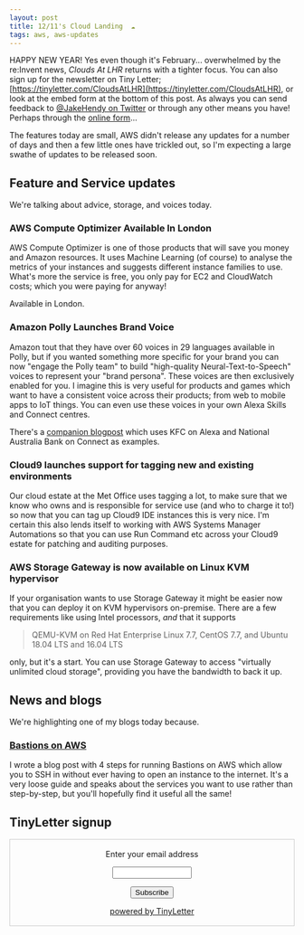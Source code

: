 ```yaml
---
layout: post
title: 12/11's Cloud Landing  ☁
tags: aws, aws-updates
---
```


HAPPY NEW YEAR! Yes even though it's February... overwhelmed by the re:Invent news, _Clouds At LHR_ returns with a tighter focus. You can also sign up for the newsletter on Tiny Letter; [https://tinyletter.com/CloudsAtLHR](https://tinyletter.com/CloudsAtLHR), or look at the embed form at the bottom of this post. As always you can send feedback to [@JakeHendy on Twitter](https://twitter.com/JakeHendy) or through any other means you have! Perhaps through the [online form](https://forms.office.com/Pages/ResponsePage.aspx?id=DQSIkWdsW0yxEjajBLZtrQAAAAAAAAAAAAMAALQXYjNUMDYyQ0o0MEkyUVIxUFdWNzhSVlZFVVBPUC4u)...

The features today are small, AWS didn't release any updates for a number of days and then a few little ones have trickled out, so I'm expecting a large swathe of updates to be released soon.

## Feature and Service updates

We're talking about advice, storage, and voices today.

### AWS Compute Optimizer Available In London

AWS Compute Optimizer is one of those products that will save you money and Amazon resources. It uses Machine Learning (of course) to analyse the metrics of your instances and suggests different instance families to use. What's more the service is free, you only pay for EC2 and CloudWatch costs; which you were paying for anyway!

Available in London.

### Amazon Polly Launches Brand Voice

Amazon tout that they have over 60 voices in 29 languages available in Polly, but if you wanted something more specific for your brand you can now "engage the Polly team" to build "high-quality Neural-Text-to-Speech" voices to represent your "brand persona". These voices are then exclusively enabled for you. I imagine this is very useful for products and games which want to have a consistent voice across their products; from web to mobile apps to IoT things.
You can even use these voices in your own Alexa Skills and Connect centres.

There's a [companion blogpost](https://aws.amazon.com/blogs/machine-learning/build-a-unique-brand-voice-with-amazon-polly/) which uses KFC on Alexa and National Australia Bank on Connect as examples.

### Cloud9 launches support for tagging new and existing environments

Our cloud estate at the Met Office uses tagging a lot, to make sure that we know who owns and is responsible for service use (and who to charge it to!) so now that you can tag up Cloud9 IDE instances this is very nice.
I'm certain this also lends itself to working with AWS Systems Manager Automations so that you can use Run Command etc across your Cloud9 estate for patching and auditing purposes.

### AWS Storage Gateway is now available on Linux KVM hypervisor

If your organisation wants to use Storage Gateway it might be easier now that you can deploy it on KVM hypervisors on-premise.
There are a few requirements like using Intel processors, _and_ that it supports

> QEMU-KVM on Red Hat Enterprise Linux 7.7, CentOS 7.7, and Ubuntu 18.04 LTS and 16.04 LTS

only, but it's a start. You can use Storage Gateway to access "virtually unlimited cloud storage", providing you have the bandwidth to back it up.

## News and blogs

We're highlighting one of my blogs today because.

### [Bastions on AWS](https://jakehendy.com/2020/01/29/Bastions-on-AWS/)

I wrote a blog post with 4 steps for running Bastions on AWS which allow you to SSH in without ever having to open an instance to the internet.
It's a very loose guide and speaks about the services you want to use rather than step-by-step, but you'll hopefully find it useful all the same!

## TinyLetter signup

<form style="border:1px solid #ccc;padding:3px;text-align:center;" action="https://tinyletter.com/CloudsAtLHR" method="post" target="popupwindow" onsubmit="window.open('https://tinyletter.com/CloudsAtLHR', 'popupwindow', 'scrollbars=yes,width=800,height=600');return true"><p><label for="tlemail">Enter your email address</label></p><p><input type="text" style="width:140px" name="email" id="tlemail" /></p><input type="hidden" value="1" name="embed"/><input type="submit" value="Subscribe" /><p><a href="https://tinyletter.com" target="_blank">powered by TinyLetter</a></p></form>
